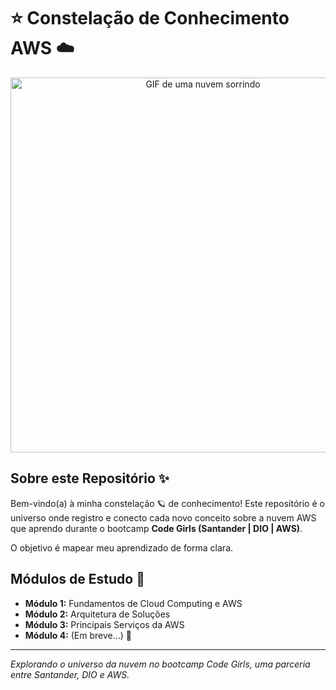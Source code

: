 # ⭐ Constelação de Conhecimento AWS ☁️

<p align="center">
  <img src="https://media.giphy.com/media/l378b9LcC3cclsY2A/giphy.gif" alt="GIF de uma nuvem sorrindo" width="600"/>
</p>

## Sobre este Repositório ✨

Bem-vindo(a) à minha constelação 🪐 de conhecimento! Este repositório é o universo onde registro e conecto cada novo conceito sobre a nuvem AWS que aprendo durante o bootcamp **Code Girls (Santander | DIO | AWS)**.

O objetivo é mapear meu aprendizado de forma clara.

## Módulos de Estudo 🌌

* **Módulo 1:** Fundamentos de Cloud Computing e AWS
* **Módulo 2:** Arquitetura de Soluções
* **Módulo 3:** Principais Serviços da AWS
* **Módulo 4:** (Em breve...) 🌙

---
*Explorando o universo da nuvem no bootcamp Code Girls, uma parceria entre Santander, DIO e AWS.*
